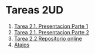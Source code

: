 # Tareas 2UD

1. [Tarea 2.1. Presentacion Parte 1](./TAREA%201_1/Comparativa%20entre%20Coding%20Blocks%20IDE%20y%20CodeChef%20IDE.pdf)
2. [Tarea 2.1. Presentacion Parte 2](./TAREA%201_1/Comparativa%20entre%20Coding%20Blocks%20IDE%20y%20CodeChef%20IDE%20(1).pdf)
3. [Tarea 2.2 Repositorio online](./Tema%202_2/README.md)
4. [Atajos](./Atajos/1%20Color%20Theme.pdf)